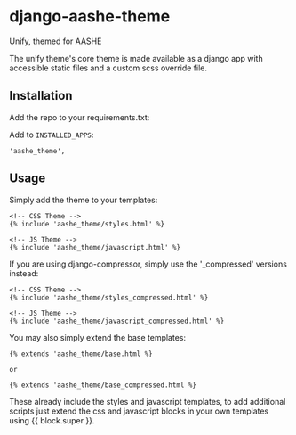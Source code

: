 # django-aashe-theme
Unify, themed for AASHE

The unify theme's core theme is made available as a django app with accessible
static files and a custom scss override file.

## Installation

Add the repo to your requirements.txt:

Add to `INSTALLED_APPS`:

    'aashe_theme',

## Usage

Simply add the theme to your templates:

    <!-- CSS Theme -->
    {% include 'aashe_theme/styles.html' %}

    <!-- JS Theme -->
    {% include 'aashe_theme/javascript.html' %}

If you are using django-compressor, simply use the '_compressed' versions instead:

    <!-- CSS Theme -->
    {% include 'aashe_theme/styles_compressed.html' %}

    <!-- JS Theme -->
    {% include 'aashe_theme/javascript_compressed.html' %}

You may also simply extend the base templates:

    {% extends 'aashe_theme/base.html %}
    
    or
    
    {% extends 'aashe_theme/base_compressed.html %}

These already include the styles and javascript templates, to add additional scripts just extend the css and javascript blocks in your own templates using {{ block.super }}.
